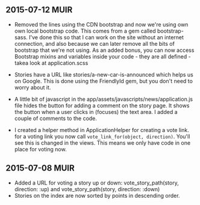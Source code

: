 2015-07-12 MUIR
----------
- Removed the <link> lines using the CDN bootstrap and now we're using own own local bootstrap code. This comes from a gem called bootstrap-sass.  I've done this so that I can work on the site without an internet connection, and also because we can later remove all the bits of bootstrap that we're not using.  As an added bonus, you can now access Bootstrap mixins and variables inside your code - they are all defined - takea  look at application.scss

- Stories have a URL like stories/a-new-car-is-announced which helps us on Google.  This is done using the FriendlyId gem, but you don't need to worry about it.

- A little bit of javascript in the app/assets/javascripts/news/application.js file hides the button for adding a comment on the story page.  It shows the button when a user clicks in (focuses) the text area.  I added a couple of comments to the code.

- I created a helper method in ApplicationHelper for creating a vote link. for a voting link you now call `vote_link_for(object, direction)`.  You'll see this is changed in the views.  This means we only have code in one place for voting now.  



2015-07-08 MUIR
----------

- Added a URL for voting a story up or down:  vote_story_path(story, direction: :up) and vote_story_path(story, direction: :down)
- Stories on the index are now sorted by points in descending order.

